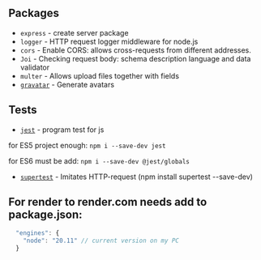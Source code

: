 ## Packages

- `express` - create server package
- `logger` - HTTP request logger middleware for node.js
- `cors` - Enable CORS: allows cross-requests from different addresses.
- `Joi` - Checking request body: schema description language and data validator
- `multer` - Allows upload files together with fields
- [`gravatar`](https://www.npmjs.com/package/gravatar) - Generate avatars

## Tests

- [`jest`](https://jestjs.io/) - program test for js

for ES5 project enough: `npm i --save-dev jest`

for ES6 must be add: `npm i --save-dev @jest/globals`

- [`supertest`](https://www.npmjs.com/package/supertest) - Imitates HTTP-request (npm install supertest --save-dev)

## For render to render.com needs add to package.json:

```js
  "engines": {
    "node": "20.11" // current version on my PC
  }
```
